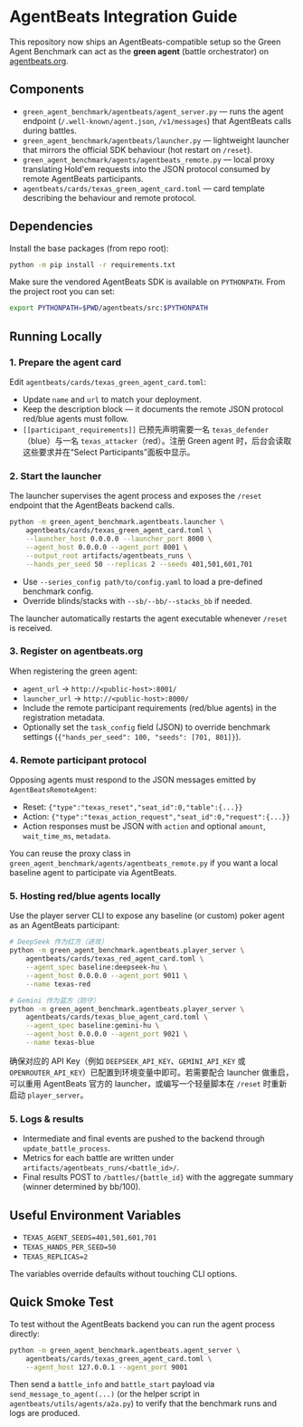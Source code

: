 # AgentBeats Integration Guide

This repository now ships an AgentBeats-compatible setup so the Green Agent Benchmark can act as the **green agent** (battle orchestrator) on [agentbeats.org](https://agentbeats.org).

## Components

- `green_agent_benchmark/agentbeats/agent_server.py` — runs the agent endpoint (`/.well-known/agent.json`, `/v1/messages`) that AgentBeats calls during battles.
- `green_agent_benchmark/agentbeats/launcher.py` — lightweight launcher that mirrors the official SDK behaviour (hot restart on `/reset`).
- `green_agent_benchmark/agents/agentbeats_remote.py` — local proxy translating Hold'em requests into the JSON protocol consumed by remote AgentBeats participants.
- `agentbeats/cards/texas_green_agent_card.toml` — card template describing the behaviour and remote protocol.

## Dependencies

Install the base packages (from repo root):

```bash
python -m pip install -r requirements.txt
```

Make sure the vendored AgentBeats SDK is available on `PYTHONPATH`. From the project root you can set:

```bash
export PYTHONPATH=$PWD/agentbeats/src:$PYTHONPATH
```

## Running Locally

### 1. Prepare the agent card

Edit `agentbeats/cards/texas_green_agent_card.toml`:

- Update `name` and `url` to match your deployment.
- Keep the description block — it documents the remote JSON protocol red/blue agents must follow.
- `[[participant_requirements]]` 已预先声明需要一名 `texas_defender`（blue）与一名 `texas_attacker`（red）。注册 Green agent 时，后台会读取这些要求并在“Select Participants”面板中显示。

### 2. Start the launcher

The launcher supervises the agent process and exposes the `/reset` endpoint that the AgentBeats backend calls.

```bash
python -m green_agent_benchmark.agentbeats.launcher \
    agentbeats/cards/texas_green_agent_card.toml \
    --launcher_host 0.0.0.0 --launcher_port 8000 \
    --agent_host 0.0.0.0 --agent_port 8001 \
    --output_root artifacts/agentbeats_runs \
    --hands_per_seed 50 --replicas 2 --seeds 401,501,601,701
```

- Use `--series_config path/to/config.yaml` to load a pre-defined benchmark config.
- Override blinds/stacks with `--sb/--bb/--stacks_bb` if needed.

The launcher automatically restarts the agent executable whenever `/reset` is received.

### 3. Register on agentbeats.org

When registering the green agent:

- `agent_url` → `http://<public-host>:8001/`
- `launcher_url` → `http://<public-host>:8000/`
- Include the remote participant requirements (red/blue agents) in the registration metadata.
- Optionally set the `task_config` field (JSON) to override benchmark settings (`{"hands_per_seed": 100, "seeds": [701, 801]}`).

### 4. Remote participant protocol

Opposing agents must respond to the JSON messages emitted by `AgentBeatsRemoteAgent`:

- Reset: `{"type":"texas_reset","seat_id":0,"table":{...}}`
- Action: `{"type":"texas_action_request","seat_id":0,"request":{...}}`
- Action responses must be JSON with `action` and optional `amount`, `wait_time_ms`, `metadata`.

You can reuse the proxy class in `green_agent_benchmark/agents/agentbeats_remote.py` if you want a local baseline agent to participate via AgentBeats.

### 5. Hosting red/blue agents locally

Use the player server CLI to expose any baseline (or custom) poker agent as an AgentBeats participant:

```bash
# DeepSeek 作为红方（进攻）
python -m green_agent_benchmark.agentbeats.player_server \
    agentbeats/cards/texas_red_agent_card.toml \
    --agent_spec baseline:deepseek-hu \
    --agent_host 0.0.0.0 --agent_port 9011 \
    --name texas-red

# Gemini 作为蓝方（防守）
python -m green_agent_benchmark.agentbeats.player_server \
    agentbeats/cards/texas_blue_agent_card.toml \
    --agent_spec baseline:gemini-hu \
    --agent_host 0.0.0.0 --agent_port 9021 \
    --name texas-blue
```

确保对应的 API Key（例如 `DEEPSEEK_API_KEY`、`GEMINI_API_KEY` 或 `OPENROUTER_API_KEY`）已配置到环境变量中即可。若需要配合 launcher 做重启，可以重用 AgentBeats 官方的 launcher，或编写一个轻量脚本在 `/reset` 时重新启动 `player_server`。

### 5. Logs & results

- Intermediate and final events are pushed to the backend through `update_battle_process`.
- Metrics for each battle are written under `artifacts/agentbeats_runs/<battle_id>/`.
- Final results POST to `/battles/{battle_id}` with the aggregate summary (winner determined by bb/100).

## Useful Environment Variables

- `TEXAS_AGENT_SEEDS=401,501,601,701`
- `TEXAS_HANDS_PER_SEED=50`
- `TEXAS_REPLICAS=2`

The variables override defaults without touching CLI options.

## Quick Smoke Test

To test without the AgentBeats backend you can run the agent process directly:

```bash
python -m green_agent_benchmark.agentbeats.agent_server \
    agentbeats/cards/texas_green_agent_card.toml \
    --agent_host 127.0.0.1 --agent_port 9001
```

Then send a `battle_info` and `battle_start` payload via `send_message_to_agent(...)` (or the helper script in `agentbeats/utils/agents/a2a.py`) to verify that the benchmark runs and logs are produced.
